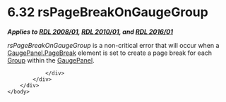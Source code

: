 <html dir="LTR" xmlns:mshelp="http://msdn.microsoft.com/mshelp" xmlns:ddue="http://ddue.schemas.microsoft.com/authoring/2003/5" xmlns:xlink="http://www.w3.org/1999/xlink" xmlns:tool="http://www.microsoft.com/tooltip">
    <head>
        <meta http-equiv="Content-Type" content="text/html; CHARSET=utf-8"></meta>
        <meta name="save" content="history"></meta>
        <title>6.32 rsPageBreakOnGaugeGroup</title>
        <xml>
            <mshelp:toctitle title="6.32 rsPageBreakOnGaugeGroup"></mshelp:toctitle>
            <mshelp:rltitle title="[MS-RDL]: rsPageBreakOnGaugeGroup"></mshelp:rltitle>
            <mshelp:keyword index="A" term="b9c221b0-fd1d-49c5-bbe9-ca9f4e10d67b"></mshelp:keyword>
            <mshelp:attr name="DCSext.ContentType" value="open specification"></mshelp:attr>
            <mshelp:attr name="AssetID" value="b9c221b0-fd1d-49c5-bbe9-ca9f4e10d67b"></mshelp:attr>
            <mshelp:attr name="TopicType" value="kbRef"></mshelp:attr>
            <mshelp:attr name="DCSext.Title" value="[MS-RDL]: rsPageBreakOnGaugeGroup" />
        </xml>
    </head>
    <body>
        <div id="header">
            <h1 class="heading">6.32 rsPageBreakOnGaugeGroup</h1>
        </div>
        <div id="mainSection">
            <div id="mainBody">
                <div id="allHistory" class="saveHistory"></div>
                <div id="sectionSection0" class="section" name="collapseableSection">
                    

<p><b><i>Applies to </i></b><a href="1e855f94-4617-47e4-b89e-0856c6cb420f.htm"><b><i>RDL 2008/01</i></b></a><b><i>,
</i></b><a href="3428e690-a348-4ec7-8a6a-8efb42d2cdee.htm"><b><i>RDL 2010/01</i></b></a><b><i>,
and </i></b><a href="52ce3983-2bfc-4e72-9359-42aaf5fe4509.htm"><b><i>RDL 2016/01</i></b></a></p>

<p><i>rsPageBreakOnGaugeGroup</i> is a non-critical error that
will occur when a <a href="f8f2355c-f59b-4962-ab91-0c800dba5c5f.htm">GaugePanel.PageBreak</a>
element is set to create a page break for each <a href="dbfff811-1be7-4e8b-a5d2-6cc522317fbe.htm">Group</a> within the <a href="f01744d3-79fa-4f30-94bf-a1ffa6bde2ac.htm">GaugePanel</a>.</p>


                </div>
            </div>
        </div>
    </body>
</html>